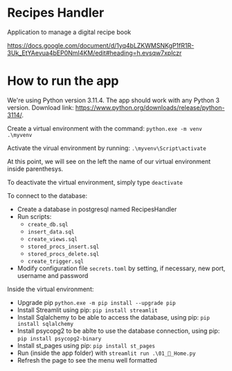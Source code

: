 # Recipes Handler
Application to manage a digital recipe book

https://docs.google.com/document/d/1yq4bLZKWMSNKgP1fR1R-3Uk_EtYAevua4bEP0NmI4KM/edit#heading=h.evsqw7xplczr

# How to run the app

We're using Python version 3.11.4. The app should work with any Python 3 version. Download link: https://www.python.org/downloads/release/python-3114/.

Create a virtual environment with the command:
```python.exe -m venv .\myvenv```

Activate the virual environment by running:
```.\myvenv\Script\activate```

At this point, we will see on the left the name of our virtual environment inside parenthesys.

To deactivate the virtual environment, simply type ```deactivate```

To connect to the database:
- Create a database in postgresql named RecipesHandler
- Run scripts:
    - ```create_db.sql```
    - ```insert_data.sql```
    - ```create_views.sql```
    - ```stored_procs_insert.sql```
    - ```stored_procs_delete.sql```
    - ```create_trigger.sql```
- Modify configuration file ```secrets.toml``` by setting, if necessary, new port, username and password

Inside the virtual environment:
- Upgrade pip ```python.exe -m pip install --upgrade pip```
- Install Streamlit using pip: ```pip install streamlit```
- Install Sqlalchemy to be able to access the database, using pip: ```pip install sqlalchemy```
- Install psycopg2 to be ablte to use the database connection, using pip: ```pip install psycopg2-binary```
- Install st_pages using pip: ```pip install st_pages```
- Run (inside the app folder) with ```streamlit run .\01_🍳_Home.py```
- Refresh the page to see the menu well formatted